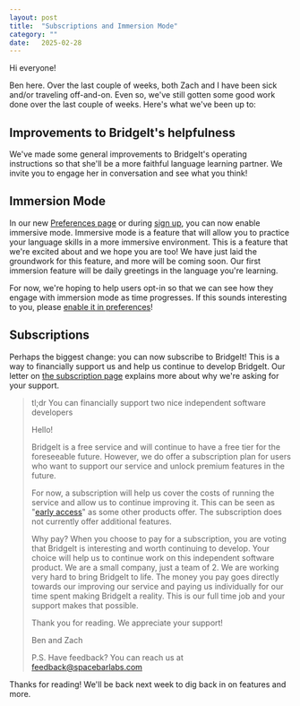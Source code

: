 ```yaml
---
layout: post
title:  "Subscriptions and Immersion Mode"
category: ""
date:   2025-02-28
---
```


Hi everyone!

Ben here.  Over the last couple of weeks, both Zach and I have been sick and/or traveling off-and-on.  Even so, we've still gotten some good work done over the last couple of weeks.  Here's what we've been up to:

## Improvements to BridgeIt's helpfulness

We've made some general improvements to BridgeIt's operating instructions so that she'll be a more faithful language learning partner.  We invite you to engage her in conversation and see what you think!

## Immersion Mode

In our new [Preferences page](https://apps.spacebarlabs.com/preferences) or during [sign up](https://apps.spacebarlabs.com/users/sign_up), you can now enable immersive mode.  Immersive mode is a feature that will allow you to practice your language skills in a more immersive environment.  This is a feature that we're excited about and we hope you are too!  We have just laid the groundwork for this feature, and more will be coming soon.  Our first immersion feature will be daily greetings in the language you're learning.

For now, we're hoping to help users opt-in so that we can see how they engage with immersion mode as time progresses.  If this sounds interesting to you, please [enable it in preferences](https://apps.spacebarlabs.com/preferences)!

## Subscriptions

Perhaps the biggest change: you can now subscribe to BridgeIt!  This is a way to financially support us and help us continue to develop BridgeIt.  Our letter on [the subscription page](https://apps.spacebarlabs.com/subscription) explains more about why we're asking for your support.

> tl;dr You can financially support two nice independent software developers
>
> Hello!
>
> BridgeIt is a free service and will continue to have a free tier for the foreseeable future. However, we do offer a subscription plan for users who want to support our service and unlock premium features in the future.
>
> For now, a subscription will help us cover the costs of running the service and allow us to continue improving it. This can be seen as "[early access](https://en.wikipedia.org/wiki/Early_access)" as some other products offer. The subscription does not currently offer additional features.
>
> Why pay? When you choose to pay for a subscription, you are voting that BridgeIt is interesting and worth continuing to develop. Your choice will help us to continue work on this independent software product. We are a small company, just a team of 2. We are working very hard to bring BridgeIt to life. The money you pay goes directly towards our improving our service and paying us individually for our time spent making BridgeIt a reality. This is our full time job and your support makes that possible.
>
> Thank you for reading. We appreciate your support!
>
> Ben and Zach
>
> P.S. Have feedback? You can reach us at feedback@spacebarlabs.com

Thanks for reading!  We'll be back next week to dig back in on features and more.
